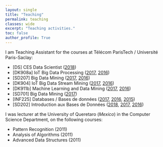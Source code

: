```yaml
---
layout: single
title: "Teaching"
permalink: teaching
classes: wide
excerpt: "Teaching activities."
toc: false
author_profile: True
---
```

I am Teaching Assistant for the courses at Télécom ParisTech / Université Paris-Saclay:

- [DS] CES Data Scientist ([2018](http://albertbifet.com/ces-data-scientist-2017-2018/))
- [DK908a] IoT Big Data Processing ([2017](http://albertbifet.com/dk-iot-big-data-processing-2017-2018/),
                                    [2016](http://albertbifet.com/dk-iot-big-data-processing-2016-2017/))
- [SD207] Big Data Mining ([2017](http://albertbifet.com/sd701-big-data-mining-2017-2018/),
                           [2016](http://albertbifet.com/sd207-big-data-mining-2016-2017/))
- [DK904] IoT Big Data Stream Mining ([2017](http://albertbifet.com/dk-iot-stream-data-mining-2017-2018/),
                                      [2016](http://albertbifet.com/dk-iot-stream-data-mining-2016-2017/))
- [DK911b] Machine Learning and Data Mining ([2017](http://albertbifet.com/dk-machine-learning-and-data-mining-2017-2018/),
                                             [2016](http://albertbifet.com/dk-machine-learning-and-data-mining-2016-2017/))
- [SD701] Big Data Mining ([2017](http://albertbifet.com/sd207-big-data-mining-2016-2017/))
- [INF225] Databases / Bases de données ([2017](http://albertbifet.com/inf725-databases-bases-de-donnees-specifiques-pour-les-ms-2017-2018/),
                                         [2016](http://dbweb.enst.fr/teaching/INF225/INF225.html),
                                         [2015](http://dbweb.enst.fr/teaching/INF225/INF225.html))
- [SD202] Introduction aux Bases de Données ([2018](http://albertbifet.com/sd202-databases-bases-de-donnees-creneau-d-2017-2018/),
                                             [2017](http://albertbifet.com/sd202-databases-bases-de-donnees-creneau-filiere-sd-2017-2018/),
                                             [2016](http://dbweb.enst.fr/teaching/INF225/INF225.html))

I was lecturer at the University of Queretaro (_Mexico_) in the Computer Science Department, on the following courses:
- Pattern Recognition (2011)
- Analysis of Algorithms (2011)
- Advanced Data Structures (2011)